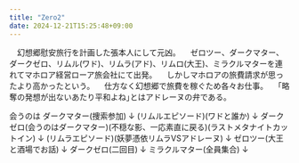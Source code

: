 ```yaml
---
title: "Zero2"
date: 2024-12-21T15:25:48+09:00
---
```

　幻想郷慰安旅行を計画した張本人にして元凶。
　ゼロツー、ダークマター、ダークゼロ、リムル(ワド)、リムラ(アド)、リムロ(大王)、ミラクルマターを連れてマホロア経営ローア旅会社にて出発。
　しかしマホロアの旅費請求が思ったより高かったという。
　仕方なく幻想郷で旅費を稼ぐため各々お仕事。
　｢略奪の発想が出ないあたり平和よね｣とはアドレーヌの弁である。

会うのは
ダークマター(捜索参加)
↓
(リムルエピソード)(ワドと誰か)
↓
ダークゼロ(会うのはダークマター)(不穏な影、一応素直に戻る)(ラストメタナイトカットイン)
↓
(リムラエピソード)(妖夢憑依リムラVSアドレーヌ)
↓
ゼロツー(大王と酒場でお話)
↓
ダークゼロ(二回目)
↓
ミラクルマター(全員集合)
↓
